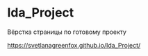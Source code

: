 # Ida_Project

Вёрстка страницы по готовому проекту

https://svetlanagreenfox.github.io/Ida_Project/
